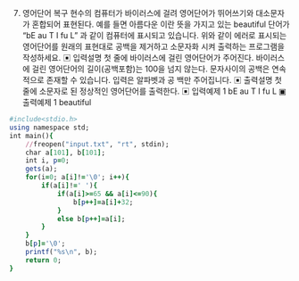 7. 영어단어 복구
현수의 컴퓨터가 바이러스에 걸려 영어단어가 뛰어쓰기와 대소문자가 혼합되어 표현된다.
예를 들면 아름다운 이란 뜻을 가지고 있는 beautiful 단어가 “bE au T I fu L” 과 같이
컴퓨터에 표시되고 있습니다. 위와 같이 에러로 표시되는 영어단어를 원래의 표현대로 공백을
제거하고 소문자화 시켜 출력하는 프로그램을 작성하세요.
▣ 입력설명
첫 줄에 바이러스에 걸린 영어단어가 주어진다. 바이러스에 걸린 영어단어의 길이(공백포함)는
100을 넘지 않는다. 문자사이의 공백은 연속적으로 존재할 수 있습니다. 입력은 알파벳과 공
백만 주어집니다.
▣ 출력설명
첫 줄에 소문자로 된 정상적인 영어단어를 출력한다.
▣ 입력예제 1
bE au T I fu L
▣ 출력예제 1
beautiful


```ruby
#include<stdio.h>
using namespace std;
int main(){
	//freopen("input.txt", "rt", stdin);
	char a[101], b[101];
	int i, p=0;
	gets(a);
	for(i=0; a[i]!='\0'; i++){
		if(a[i]!=' '){
			if(a[i]>=65 && a[i]<=90){
				b[p++]=a[i]+32;
			}
			else b[p++]=a[i];
		}
	}
	b[p]='\0';
	printf("%s\n", b);	
	return 0;
}
	
```

